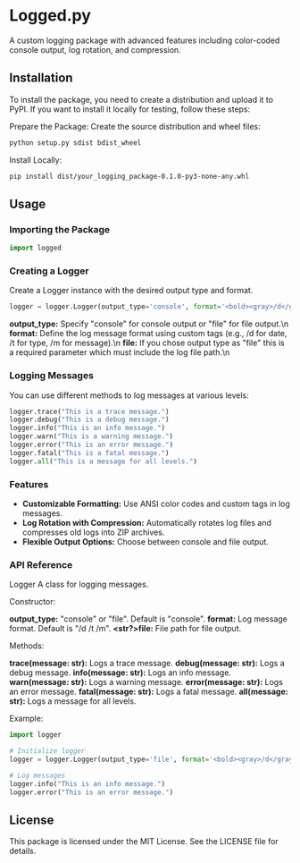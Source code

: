 # Logged.py
A custom logging package with advanced features including color-coded console output, log rotation, and compression.

## Installation
To install the package, you need to create a distribution and upload it to PyPI. If you want to install it locally for testing, follow these steps:

Prepare the Package: Create the source distribution and wheel files:

```bash
python setup.py sdist bdist_wheel
```
Install Locally:

```bash
pip install dist/your_logging_package-0.1.0-py3-none-any.whl
```
## Usage
### Importing the Package
```python
import logged
```

### Creating a Logger
Create a Logger instance with the desired output type and format.

```python
logger = logger.Logger(output_type='console', format='<bold><gray>/d</gray> <type>/t</type></bold>       /m')
```
**output_type:** Specify "console" for console output or "file" for file output.\n
**format:** Define the log message format using custom tags (e.g., /d for date, /t for type, /m for message).\n
**file:** If you chose output type as "file" this is a required parameter which must include the log file path.\n

### Logging Messages
You can use different methods to log messages at various levels:

```python
logger.trace("This is a trace message.")
logger.debug("This is a debug message.")
logger.info("This is an info message.")
logger.warn("This is a warning message.")
logger.error("This is an error message.")
logger.fatal("This is a fatal message.")
logger.all("This is a message for all levels.")
```
### Features
- **Customizable Formatting:** Use ANSI color codes and custom tags in log messages.
- **Log Rotation with Compression:** Automatically rotates log files and compresses old logs into ZIP archives.
- **Flexible Output Options:** Choose between console and file output.

### API Reference
<class>Logger
A class for logging messages.

Constructor:

**<str>output_type:** "console" or "file". Default is "console".
**<str>format:** Log message format. Default is "<bold><gray>/d</gray> <type>/t</type></bold> /m".
**<str?>file:** File path for file output.

Methods:

**trace(message: str):** Logs a trace message.
**debug(message: str):** Logs a debug message.
**info(message: str):** Logs an info message.
**warn(message: str):** Logs a warning message.
**error(message: str):** Logs an error message.
**fatal(message: str):** Logs a fatal message.
**all(message: str):** Logs a message for all levels.

Example:
```python
import logger

# Initialize logger
logger = logger.Logger(output_type='file', format='<bold><gray>/d</gray> <type>/t</type></bold>       /m', file='logfile.txt')

# Log messages
logger.info("This is an info message.")
logger.error("This is an error message.")
```

## License

This package is licensed under the MIT License. See the LICENSE file for details.
